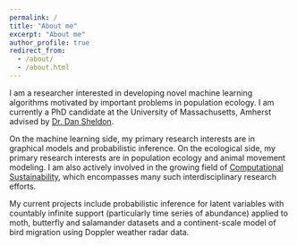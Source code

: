```yaml
---
permalink: /
title: "About me"
excerpt: "About me"
author_profile: true
redirect_from: 
  - /about/
  - /about.html
---
```


I am a researcher interested in developing novel machine learning algorithms motivated by important problems in population ecology. I am currently a PhD candidate at the University of Massachusetts, Amherst advised by [Dr. Dan Sheldon](https://people.cs.umass.edu/~sheldon/).

On the machine learning side, my primary research interests are in graphical models and probabilistic inference. On the ecological side, my primary research interests are in population ecology and animal movement modeling. I am also actively involved in the growing field of [Computational Sustainability](http://www.compsust.net/), which encompasses many such interdisciplinary research efforts. 

My current projects include probabilistic inference for latent variables with countably infinite support (particularly time series of abundance) applied to moth, butterfly and salamander datasets and a continent-scale model of bird migration using Doppler weather radar data.